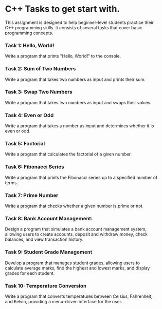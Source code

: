 # C++ Tasks to get start with.

This assignment is designed to help beginner-level students practice their C++ programming skills. It consists of several tasks that cover basic programming concepts. 

### Task 1: Hello, World!
Write a program that prints "Hello, World!" to the console.

### Task 2: Sum of Two Numbers
Write a program that takes two numbers as input and prints their sum.

### Task 3: Swap Two Numbers
Write a program that takes two numbers as input and swaps their values.

### Task 4: Even or Odd
Write a program that takes a number as input and determines whether it is even or odd.

### Task 5: Factorial
Write a program that calculates the factorial of a given number.

### Task 6: Fibonacci Series
Write a program that prints the Fibonacci series up to a specified number of terms.

### Task 7: Prime Number
Write a program that checks whether a given number is prime or not.

### Task 8: Bank Account Management: 
Design a program that simulates a bank account management system, allowing users to create accounts, deposit and withdraw money, check balances, and view transaction history.

### Task 9: Student Grade Management
Develop a program that manages student grades, allowing users to calculate average marks, find the highest and lowest marks, and display grades for each student.

### Task 10: Temperature Conversion
Write a program that converts temperatures between Celsius, Fahrenheit, and Kelvin, providing a menu-driven interface for the user.
